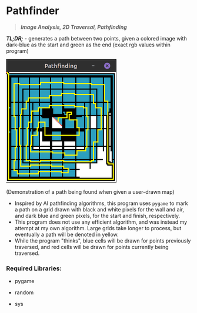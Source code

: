 # Pathfinder

> ***Image Analysis, 2D Traversal, Pathfinding***


***TL;DR;*** - generates a path between two points, given a colored image with dark-blue as the start and green as the end (exact rgb values within program)

	
<img src="readme-0.png" width="300">

(Demonstration of a path being found when given a user-drawn map)

- Inspired by AI pathfinding algorithms, this program uses `pygame` to mark a path on a grid drawn with black and white pixels for the wall and air, and dark blue and green pixels, for the start and finish, respectively.
- This program does not use any efficient algorithm, and was instead my attempt at my own algorithm. Large grids take longer to process, but eventually a path will be denoted in yellow.
- While the program "thinks", blue cells will be drawn for points previously traversed, and red cells will be drawn for points currently being traversed.

### Required Libraries:

- pygame

- random

- sys  



